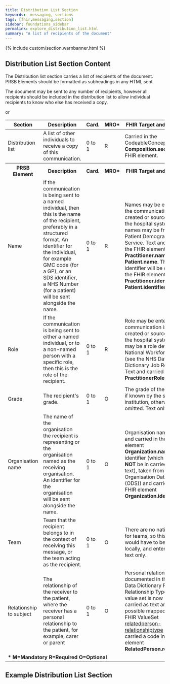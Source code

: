 ```yaml
---
title: Distribution List Section
keywords:  messaging, sections
tags: [fhir,messaging,section]
sidebar: foundations_sidebar
permalink: explore_distribution_list.html
summary: "A list of recipients of the document"
---
```

{% include custom/section.warnbanner.html %}


## Distribution List Section Content ##


The Distribution list section carries a list of recipients of the document. PRSB Elements should be formatted as subheadings in any HTML sent.

The document may be sent to any number of recipients, however all recipients should be included in the distribution list to allow individual recipients to know who else has received a copy.

<table style="width:100%;max-width: 100%;">
	<thead>
		<tr>
			<th width="15%">Section</th>
			<th width="35%">Description</th>
			<th width="5%">Card.</th>
			<th width="5%">MRO*</th>
			<th width="40%">FHIR Target and Guidance</th>
		</tr>
	</thead>
	<tbody>
		<tr>
			<td>Distribution list</td>
			<td>A list of other individuals to receive a copy of this communication.</td>
			<td>0 to 1</td>
			<td>R</td>
			<td>Carried in the CodeableConcept of <b>Composition.section.code</b> FHIR element.</td>
		</tr>
		<tr>
			<th>PRSB Element</th>
			<th>Description</th>
			<th>Card.</th>
			<th>MRO*</th>
			<th>FHIR Target and Guidance</th>		
		</tr>
		<tr>
			<td>Name</td>
			<td>If the communication is being sent to a named individual, then this is the name of the recipient, preferably in a structured format. An identifier for the individual, for example GMC code (for a GP), or an SDS identifier, a NHS Number (for a patient) will be sent alongside the name.</td>
			<td>0 to 1</td>
			<td>R</td>
			<td>Names may be entered as the communication is being created or sourced from the hospital system. Patient names may be from the Patient Demographic Service. Text and carried in the FHIR element <b>Practitioner.name</b> or <b>Patient.name</b>. The identifier will be carried in the FHIR element <b>Practitioner.identifier</b> or <b>Patient.identifier.</b></td>
		</tr>
		<tr>
			<td>Role</td> or 
			<td>If the communication is being sent to either a named individual, or to a non-named person with a specific role, then this is the role of the recipient.</td>
			<td>0 to 1</td>
			<td>R</td>
			<td>Role may be entered as the communication is being created or sourced from the hospital system. This may be a role defined in the National Workforce data set (see the NHS Data Dictionary Job Role Code). Text and carried in the <b>PractitionerRole.code</b></td>
		</tr>
		<tr>
			<td>Grade</td>
			<td>The recipient's grade.</td>
			<td>0 to 1</td>
			<td>O</td>
			<td>The grade of the recipient, if known by the sending institution, otherwise omitted. Text only</td>
		</tr>
		<tr>
			<td>Organisation name</td>
			<td>The name of the organisation the recipient is representing or the organisation named as the receiving organisation. An identifier for the organisation will be sent alongside the name.</td>
			<td>0 to 1</td>
			<td>O</td>
			<td>Organisation name in text and carried in the FHIR element <b>Organization.name</b> and identifier (which <b>MUST NOT</b> be in carried in the text), taken from the Organisation Data Service (ODS)) and carried in the FHIR element <b>Organization.identifier</b></td>
		</tr>
		<tr>
			<td>Team</td>
			<td>Team that the recipient belongs to in the context of receiving this message, or the team acting as the recipient.</td>
			<td>0 to 1</td>
			<td>O</td>
			<td>There are no national codes for teams, so this value would have to be agreed locally, and entered as free text only.</td>
		</tr>
		<tr>
			<td>Relationship to subject</td>
			<td>The relationship of the receiver to the patient, where the receiver has a personal relationship to the patient, for example, carer or parent</td>
			<td>0 to 1</td>
			<td>O</td>
			<td>Personal relationships as documented in the NHS Data Dictionary Person Relationship Type (This value set is now retired carried as text and where possible mapped to the FHIR ValueSet <a href="http://hl7.org/fhir/ValueSet/relatedperson-relationshiptype">relatedperson-relationshiptype</a> and carried a code in the FHIR element <b>RelatedPerson.relationship</b></td>
		</tr>
		<tr>
		<td colspan="5"><b>* M=Mandatory R=Required O=Optional</b></td>
		</tr>
	</tbody>
</table>

## Example Distribution List Section ##

<script src="https://gist.github.com/IOPS-DEV/8d12d4ff8d08f694a4a4cec3dfd352d0.js"></script>





			


		
